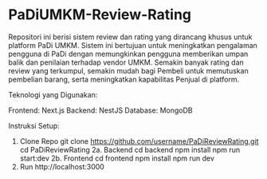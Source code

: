 # PaDiUMKM-Review-Rating

Repositori ini berisi sistem review dan rating yang dirancang khusus untuk platform PaDi UMKM. Sistem ini bertujuan untuk meningkatkan pengalaman pengguna di PaDi dengan memungkinkan pengguna memberikan umpan balik dan penilaian terhadap vendor UMKM. Semakin banyak rating dan review yang terkumpul, semakin mudah bagi Pembeli untuk memutuskan pembelian barang, serta meningkatkan kapabilitas Penjual di platform.

Teknologi yang Digunakan:

Frontend: Next.js
Backend: NestJS
Database: MongoDB

Instruksi Setup:
1. Clone Repo
    git clone https://github.com/username/PaDiReviewRating.git
    cd PaDiReviewRating
2a. Backend
    cd backend
    npm install
    npm run start:dev
2b. Frontend
    cd frontend
    npm install
    npm run dev
3. Run
   http://localhost:3000
